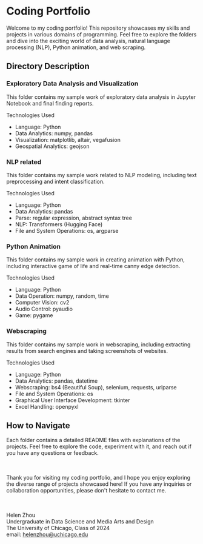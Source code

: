 # Coding Portfolio
Welcome to my coding portfolio! This repository showcases my skills and projects in various domains of programming. Feel free to explore the folders and dive into the exciting world of data analysis, natural language processing (NLP), Python animation, and web scraping.


## Directory Description
### Exploratory Data Analysis and Visualization
This folder contains my sample work of exploratory data analysis in Jupyter Notebook and final finding reports.

Technologies Used
* Language: Python
* Data Analytics: numpy, pandas
* Visualization: matplotlib, altair, vegafusion
* Geospatial Analytics: geojson

### NLP related
This folder contains my sample work related to NLP modeling, including text preprocessing and intent classification.

Technologies Used
* Language: Python
* Data Analytics: pandas
* Parse: regular expression, abstract syntax tree
* NLP: Transformers (Hugging Face)
* File and System Operations: os, argparse

### Python Animation
This folder contains my sample work in creating animation with Python, including interactive game of life and real-time canny edge detection.

Technologies Used
* Language: Python
* Data Operation: numpy, random, time
* Computer Vision: cv2
* Audio Control: pyaudio
* Game: pygame

### Webscraping
This folder contains my sample work in webscraping, including extracting results from search engines and taking screenshots of websites.

Technologies Used
* Language: Python
* Data Analytics: pandas, datetime
* Webscraping: bs4 (Beautiful Soup), selenium, requests, urlparse
* File and System Operations: os
* Graphical User Interface Development: tkinter
* Excel Handling: openpyxl


## How to Navigate
Each folder contains a detailed README files with explanations of the projects. Feel free to explore the code, experiment with it, and reach out if you have any questions or feedback.

<br><br>
Thank you for visiting my coding portfolio, and I hope you enjoy exploring the diverse range of projects showcased here! If you have any inquiries or collaboration opportunities, please don't hesitate to contact me.

<br><br>
Helen Zhou<br>
Undergraduate in Data Science and Media Arts and Design<br>
The University of Chicago, Class of 2024<br>
email: helenzhou@uchicago.edu